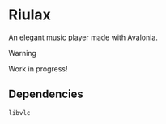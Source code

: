 # Riulax
An elegant music player made with Avalonia.

>[!WARNING]
> Work in progress!

## Dependencies
```
libvlc
```